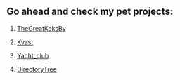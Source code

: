 ## Go ahead and check my pet projects:

1. [TheGreatKeksBy](https://yoff3.github.io/TheGreatKeksBy)

2. [Kvast](https://yoff3.github.io/Kvast)

3. [Yacht_club](https://yoff3.github.io/yacht_club)

4. [DirectoryTree](https://yoff3.github.io/DirectoryTree)

